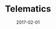 ---
layout: post
title: Telematics
date: 2017-02-01
duration: 2016.06 - 2017.01
image: /assets/img/projects/telematics.jpg
description: Telematics is a IoT & GIS-based cloud service that designed to solve problems existing in wireless vehicle management, safety communication, and the visual display of IoT-related data analytics. Techs and tools, such as React, Flux, Firebase, Google Cloud Platform, MySQL, Java, ElasticSearch, Swagger, Docker, Jenkins, Kubernetes, Sketch, Webflow and Atlassian, were applied. I participated design and development of the client-side.
categories: [project]
tags: [project]
---